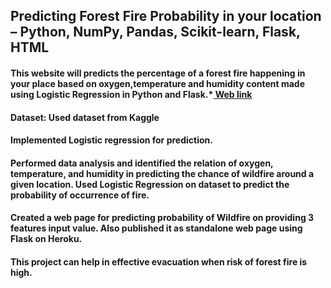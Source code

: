 ## Predicting Forest Fire Probability in your location – Python, NumPy, Pandas, Scikit-learn, Flask, HTML 


#### This website will predicts the percentage of a forest fire happening in your place based on oxygen,temperature and humidity content made using Logistic Regression in Python and Flask.*[ Web link ](https://predictforestfire.herokuapp.com/) 

#### Dataset: Used dataset from Kaggle 

#### Implemented Logistic regression for prediction. 
#### Performed data analysis and identified the relation of oxygen, temperature, and humidity in predicting the chance of wildfire around a given location. Used Logistic Regression on dataset to predict the probability of occurrence of fire.
#### Created a web page for predicting probability of Wildfire on providing 3 features input value. Also published it as standalone web page using Flask on Heroku.


#### This project can help in effective evacuation when risk of forest fire is high.
